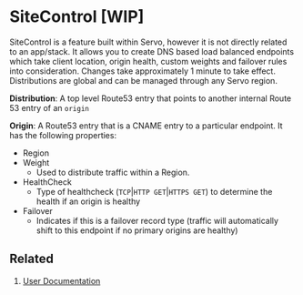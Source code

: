 # SiteControl [WIP]

SiteControl is a feature built within Servo, however it is not directly related to an app/stack. It allows you to create DNS based load balanced endpoints which take client location, origin health, custom weights and failover rules into consideration. Changes take approximately 1 minute to take effect. Distributions are global and can be managed through any Servo region.

**Distribution**: A top level Route53 entry that points to another internal Route 53 entry of an `origin`

**Origin**: A Route53 entry that is a CNAME entry to a particular endpoint. It has the following properties:

* Region
* Weight
  * Used to distribute traffic within a Region.
* HealthCheck
  * Type of healthcheck (`TCP`|`HTTP GET`|`HTTPS GET`) to determine the health if an origin is healthy
* Failover
  * Indicates if this is a failover record type (traffic will automatically shift to this endpoint if no primary origins are healthy)

## Related
1. [User Documentation](README.md)
